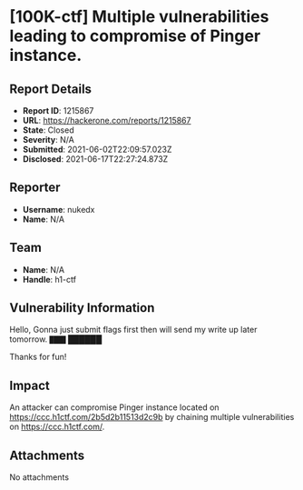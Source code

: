 # [100K-ctf] Multiple vulnerabilities leading to compromise of Pinger instance.

## Report Details
- **Report ID**: 1215867
- **URL**: https://hackerone.com/reports/1215867
- **State**: Closed
- **Severity**: N/A
- **Submitted**: 2021-06-02T22:09:57.023Z
- **Disclosed**: 2021-06-17T22:27:24.873Z

## Reporter
- **Username**: nukedx
- **Name**: N/A

## Team
- **Name**: N/A
- **Handle**: h1-ctf

## Vulnerability Information
Hello,
Gonna just submit flags first then will send my write up later tomorrow.
`████`
██████

Thanks for fun!

## Impact

An attacker can compromise Pinger instance located on https://ccc.h1ctf.com/2b5d2b11513d2c9b by chaining multiple vulnerabilities on https://ccc.h1ctf.com/.

## Attachments
No attachments

